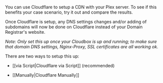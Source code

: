 You can use Cloudflare to setup a CDN with your Plex server. To see if this benefits your case scenario, try it out and compare the results. 

Once Cloudflare is setup, any DNS settings changes and/or adding of subdomains will now be done on Cloudflare instead of your Domain Registrar's website.

_Note: Only set this up once your Cloudbox is up and running; to make sure that domain DNS settings, Nginx-Proxy, SSL certificates are all working ok._

There are two ways to setup this up: 

- [[via Script|Cloudflare via Script]] (recommended) 

- [[Manually|Cloudflare Manually]]